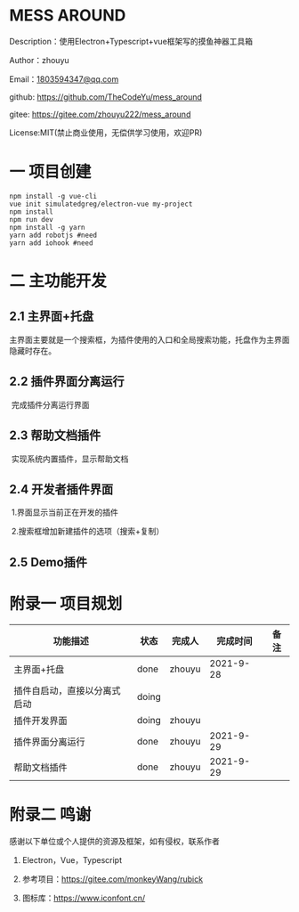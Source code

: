 # MESS AROUND

Description：使用Electron+Typescript+vue框架写的摸鱼神器工具箱

Author：zhouyu

Email：1803594347@qq.com

github:	https://github.com/TheCodeYu/mess_around

gitee: 	https://gitee.com/zhouyu222/mess_around

License:MIT(禁止商业使用，无偿供学习使用，欢迎PR)



# 一 项目创建

```shell
npm install -g vue-cli
vue init simulatedgreg/electron-vue my-project
npm install
npm run dev
npm install -g yarn
yarn add robotjs #need 
yarn add iohook	#need 

```

# 二	主功能开发

## 2.1	主界面+托盘

​	主界面主要就是一个搜索框，为插件使用的入口和全局搜索功能，托盘作为主界面隐藏时存在。

## 2.2	插件界面分离运行

​	完成插件分离运行界面

## 2.3	帮助文档插件

​	实现系统内置插件，显示帮助文档

## 2.4	开发者插件界面

​	1.界面显示当前正在开发的插件

​	2.搜索框增加新建插件的选项（搜索+复制）

## 2.5	Demo插件

# 附录一	项目规划

| 功能描述                     | 状态  | 完成人 | 完成时间  | 备注 |
| ---------------------------- | ----- | ------ | --------- | ---- |
| 主界面+托盘                  | done  | zhouyu | 2021-9-28 |      |
| 插件自启动，直接以分离式启动 | doing |        |           |      |
| 插件开发界面                 | doing | zhouyu |           |      |
| 插件界面分离运行             | done  | zhouyu | 2021-9-29 |      |
| 帮助文档插件                 | done  | zhouyu | 2021-9-29 |      |

# 附录二	鸣谢

感谢以下单位或个人提供的资源及框架，如有侵权，联系作者

1. Electron，Vue，Typescript

2. 参考项目：https://gitee.com/monkeyWang/rubick

3. 图标库：https://www.iconfont.cn/

   

   

